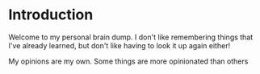 # Introduction

Welcome to my personal brain dump. I don't like remembering things that I've already learned, but don't like having to look it up again either!

My opinions are my own. Some things are more opinionated than others

